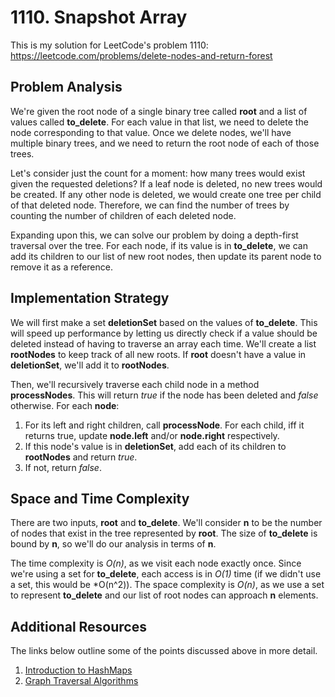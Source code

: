 # 1110. Snapshot Array
This is my solution for LeetCode's problem 1110: https://leetcode.com/problems/delete-nodes-and-return-forest

## Problem Analysis
We're given the root node of a single binary tree called **root** and a list of values called **to_delete**. For each value in that list, we need to delete the node corresponding to that value. Once we delete nodes, we'll have multiple binary trees, and we need to return the root node of each of those trees.

Let's consider just the count for a moment: how many trees would exist given the requested deletions? If a leaf node is deleted, no new trees would be created. If any other node is deleted, we would create one tree per child of that deleted node. Therefore, we can find the number of trees by counting the number of children of each deleted node.

Expanding upon this, we can solve our problem by doing a depth-first traversal over the tree. For each node, if its value is in **to_delete**, we can add its children to our list of new root nodes, then update its parent node to remove it as a reference.

## Implementation Strategy
We will first make a set **deletionSet** based on the values of **to_delete**. This will speed up performance by letting us directly check if a value should be deleted instead of having to traverse an array each time. We'll create a list **rootNodes** to keep track of all new roots. If **root** doesn't have a value in **deletionSet**, we'll add it to **rootNodes**.

Then, we'll recursively traverse each child node in a method **processNodes**. This will return *true* if the node has been deleted and *false* otherwise. For each **node**:
1. For its left and right children, call **processNode**. For each child, iff it returns true, update **node.left** and/or **node.right** respectively.
1. If this node's value is in **deletionSet**, add each of its children to **rootNodes** and return *true*.
1. If not, return *false*.

## Space and Time Complexity
There are two inputs, **root** and **to_delete**. We'll consider **n** to be the number of nodes that exist in the tree represented by **root**. The size of **to_delete** is bound by **n**, so we'll do our analysis in terms of **n**.

The time complexity is *O(n)*, as we visit each node exactly once. Since we're using a set for **to_delete**, each access is in *O(1)* time (if we didn't use a set, this would be *O(n^2)). The space complexity is *O(n)*, as we use a set to represent **to_delete** and our list of root nodes can approach **n** elements.

## Additional Resources
The links below outline some of the points discussed above in more detail.
1. [Introduction to HashMaps](https://bytethisstore.com/articles/pg/implement-hash-table)
1. [Graph Traversal Algorithms](https://bytethisstore.com/articles/pg/graph-algorithms-depth-breadth-search)
